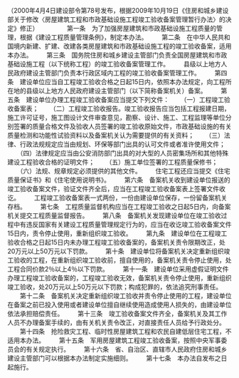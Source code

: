 （2000年4月4日建设部令第78号发布，根据2009年10月19日《住房和城乡建设部关于修改〈房屋建筑工程和市政基础设施工程竣工验收备案管理暂行办法〉的决定》修正）
　　
　　第一条　为了加强房屋建筑和市政基础设施工程质量的管理，根据《建设工程质量管理条例》，制定本办法。
　　第二条　在中华人民共和国境内新建、扩建、改建各类房屋建筑和市政基础设施工程的竣工验收备案，适用本办法。
　　第三条　国务院住房和城乡建设主管部门负责全国房屋建筑和市政基础设施工程（以下统称工程）的竣工验收备案管理工作。
　　县级以上地方人民政府建设主管部门负责本行政区域内工程的竣工验收备案管理工作。
　　第四条　建设单位应当自工程竣工验收合格之日起15日内，依照本办法规定，向工程所在地的县级以上地方人民政府建设主管部门（以下简称备案机关）备案。
　　第五条　建设单位办理工程竣工验收备案应当提交下列文件：
　　（一）工程竣工验收备案表；
　　（二）工程竣工验收报告。竣工验收报告应当包括工程报建日期，施工许可证号，施工图设计文件审查意见，勘察、设计、施工、工程监理等单位分别签署的质量合格文件及验收人员签署的竣工验收原始文件，市政基础设施的有关质量检测和功能性试验资料以及备案机关认为需要提供的有关资料；
　　（三）法律、行政法规规定应当由规划、环保等部门出具的认可文件或者准许使用文件；
　　（四）法律规定应当由公安消防部门出具的对大型的人员密集场所和其他特殊建设工程验收合格的证明文件；
　　（五）施工单位签署的工程质量保修书；
　　（六）法规、规章规定必须提供的其他文件。
　　住宅工程还应当提交《住宅质量保证书》和《住宅使用说明书》。
　　第六条　备案机关收到建设单位报送的竣工验收备案文件，验证文件齐全后，应当在工程竣工验收备案表上签署文件收讫。
　　工程竣工验收备案表一式两份，一份由建设单位保存，一份留备案机关存档。
　　第七条　工程质量监督机构应当在工程竣工验收之日起5日内，向备案机关提交工程质量监督报告。
　　第八条　备案机关发现建设单位在竣工验收过程中有违反国家有关建设工程质量管理规定行为的，应当在收讫竣工验收备案文件15日内，责令停止使用，重新组织竣工验收。
　　第九条　建设单位在工程竣工验收合格之日起15日内未办理工程竣工验收备案的，备案机关责令限期改正，处20万元以上50万元以下罚款。
　　第十条　建设单位将备案机关决定重新组织竣工验收的工程，在重新组织竣工验收前，擅自使用的，备案机关责令停止使用，处工程合同价款2％以上4％以下罚款。
　　第十一条　建设单位采用虚假证明文件办理工程竣工验收备案的，工程竣工验收无效，备案机关责令停止使用，重新组织竣工验收，处20万元以上50万元以下罚款；构成犯罪的，依法追究刑事责任。
　　第十二条　备案机关决定重新组织竣工验收并责令停止使用的工程，建设单位在备案之前已投入使用或者建设单位擅自继续使用造成使用人损失的，由建设单位依法承担赔偿责任。
　　第十三条　竣工验收备案文件齐全，备案机关及其工作人员不办理备案手续的，由有关机关责令改正，对直接责任人员给予行政处分。
　　第十四条　抢险救灾工程、临时性房屋建筑工程和农民自建低层住宅工程，不适用本办法。
　　第十五条　军用房屋建筑工程竣工验收备案，按照中央军事委员会的有关规定执行。
　　第十六条　省、自治区、直辖市人民政府住房和城乡建设主管部门可以根据本办法制定实施细则。
　　第十七条　本办法自发布之日起施行。
